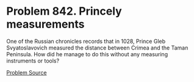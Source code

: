 # Problem 842. Princely measurements

One of the Russian chronicles records that in 1028, Prince Gleb Svyatoslavovich measured the distance between Crimea and the Taman Peninsula. How did he manage to do this without any measuring instruments or tools?

[Problem Source](https://www.trizland.ru/tasks/5422/)
